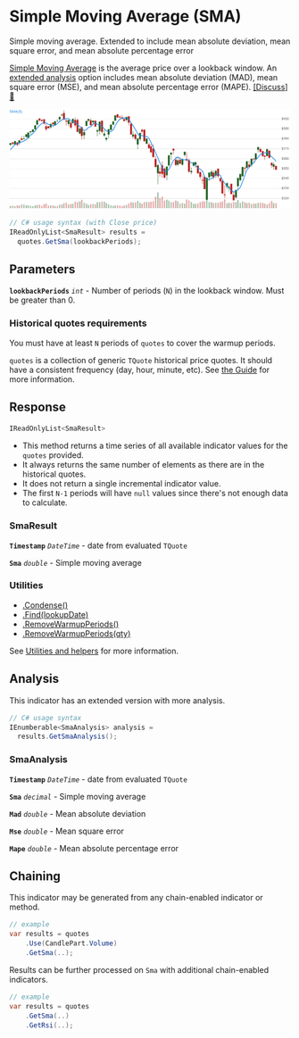 # Simple Moving Average (SMA)

 Simple moving average.  Extended to include mean absolute deviation, mean square error, and mean absolute percentage error



[Simple Moving Average](https://en.wikipedia.org/wiki/Moving_average#Simple_moving_average) is the average price over a lookback window.  An [extended analysis](#analysis) option includes mean absolute deviation (MAD), mean square error (MSE), and mean absolute percentage error (MAPE).
[[Discuss] &#128172;](https://github.com/DaveSkender/Stock.Indicators/discussions/240 "Community discussion about this indicator")

![chart for Sma](../assets/charts/Sma.png)

```csharp
// C# usage syntax (with Close price)
IReadOnlyList<SmaResult> results =
  quotes.GetSma(lookbackPeriods);
```

## Parameters

**`lookbackPeriods`** _`int`_ - Number of periods (`N`) in the lookback window.  Must be greater than 0.

### Historical quotes requirements

You must have at least `N` periods of `quotes` to cover the warmup periods.

`quotes` is a collection of generic `TQuote` historical price quotes.  It should have a consistent frequency (day, hour, minute, etc).  See [the Guide](../guide.md#historical-quotes) for more information.

## Response

```csharp
IReadOnlyList<SmaResult>
```

- This method returns a time series of all available indicator values for the `quotes` provided.
- It always returns the same number of elements as there are in the historical quotes.
- It does not return a single incremental indicator value.
- The first `N-1` periods will have `null` values since there's not enough data to calculate.

### SmaResult

**`Timestamp`** _`DateTime`_ - date from evaluated `TQuote`

**`Sma`** _`double`_ - Simple moving average

### Utilities

- [.Condense()](../utilities.md#sort-quotes)
- [.Find(lookupDate)](../utilities.md#find-indicator-result)
- [.RemoveWarmupPeriods()](../utilities.md#get-or-exclude-nulls)
- [.RemoveWarmupPeriods(qty)](../utilities.md#get-or-exclude-nulls)

See [Utilities and helpers](../utilities.md#utilities-for-indicator-results) for more information.

## Analysis

This indicator has an extended version with more analysis.

```csharp
// C# usage syntax
IEnumberable<SmaAnalysis> analysis =
  results.GetSmaAnalysis();
```

### SmaAnalysis

**`Timestamp`** _`DateTime`_ - date from evaluated `TQuote`

**`Sma`** _`decimal`_ - Simple moving average

**`Mad`** _`double`_ - Mean absolute deviation

**`Mse`** _`double`_ - Mean square error

**`Mape`** _`double`_ - Mean absolute percentage error

## Chaining

This indicator may be generated from any chain-enabled indicator or method.

```csharp
// example
var results = quotes
    .Use(CandlePart.Volume)
    .GetSma(..);
```

Results can be further processed on `Sma` with additional chain-enabled indicators.

```csharp
// example
var results = quotes
    .GetSma(..)
    .GetRsi(..);
```
